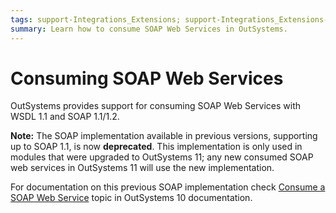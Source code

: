 ```yaml
---
tags: support-Integrations_Extensions; support-Integrations_Extensions-overview
summary: Learn how to consume SOAP Web Services in OutSystems.
---
```


# Consuming SOAP Web Services

OutSystems provides support for consuming SOAP Web Services with WSDL 1.1 and SOAP 1.1/1.2.

<div class="info" markdown="1">

**Note:** The SOAP implementation available in previous versions, supporting up to SOAP 1.1, is now **deprecated**. This implementation is only used in modules that were upgraded to OutSystems 11; any new consumed SOAP web services in OutSystems 11 will use the new implementation.

For documentation on this previous SOAP implementation check [Consume a SOAP Web Service](<https://success.outsystems.com/Documentation/10/Extensibility_and_Integration/SOAP/Consume_a_SOAP_Web_Service>) topic in OutSystems 10 documentation. 

</div>
